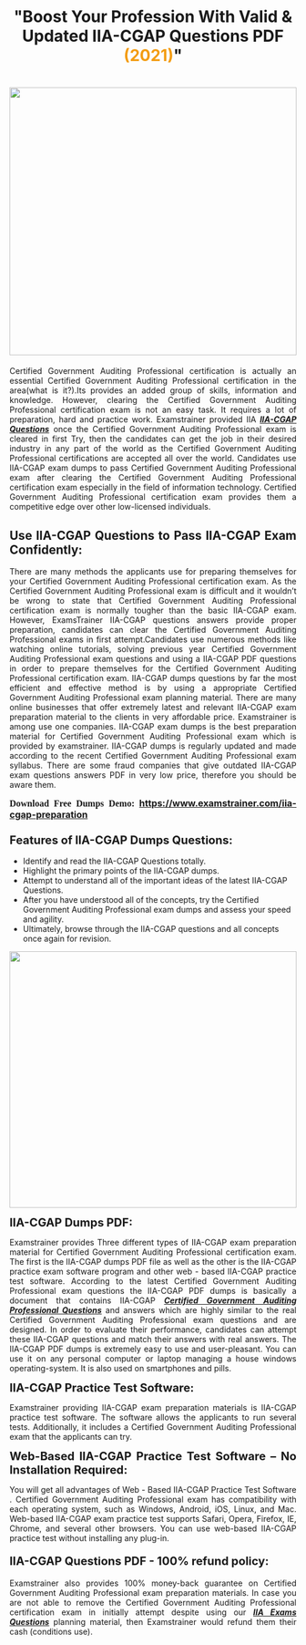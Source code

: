 <h1 style="text-align: center;"><strong>"Boost Your Profession With Valid & Updated IIA-CGAP Questions PDF <span style="color:#f39c12;">(</span><font color="#f39c12">2021)</font>"</strong></h1>

<h1><strong><a href="https://www.examstrainer.com/iia-cgap-preparation"><img alt="" src="https://lh3.googleusercontent.com/pw/ACtC-3f8c-slHvsLmpoocRcSJ18CXwyuRuDgfxOBXx4IdSHEzjzfh_xOgpUBjgAAY02t4nrCZtN09VK0W3n2neEBZCEPjO0q0DqiUEWHT2FAznA-KvTY27ZQYN7h16PdyGeKKF-LX8DxtBlN22QRufsFJCN3=w1366-h541-no?authuser=0" style="width: 100%; height: 470px;" /></a></strong></h1>

<p style="text-align: justify;">Certified Government Auditing Professional certification is actually an essential Certified Government Auditing Professional certification in the area(what is it?).Its provides an added group of skills, information and knowledge. However, clearing the Certified Government Auditing Professional certification exam is not an easy task. It requires a lot of preparation, hard and practice work. Examstrainer provided IIA <em><a href="https://www.examstrainer.com/iia-cgap-preparation"><strong>IIA-CGAP Questions</strong></a></em> once the Certified Government Auditing Professional exam is cleared in first Try, then the candidates can get the job in their desired industry in any part of the world as the Certified Government Auditing Professional certifications are accepted all over the world. Candidates use IIA-CGAP exam dumps to pass Certified Government Auditing Professional exam after clearing the Certified Government Auditing Professional certification exam especially in the field of information technology. Certified Government Auditing Professional certification exam provides them a competitive edge over other low-licensed individuals.</p>

<h2 style="text-align: justify;"><strong>Use IIA-CGAP Questions to Pass IIA-CGAP Exam Confidently:</strong></h2>

<p style="text-align: justify;">There are many methods the applicants use for preparing themselves for your Certified Government Auditing Professional certification exam. As the Certified Government Auditing Professional exam is difficult and it wouldn’t be wrong to state that Certified Government Auditing Professional certification exam is normally tougher than the basic IIA-CGAP exam. However, ExamsTrainer IIA-CGAP questions answers provide proper preparation, candidates can clear the Certified Government Auditing Professional exams in first attempt.Candidates use numerous methods like watching online tutorials, solving previous year Certified Government Auditing Professional exam questions and using a IIA-CGAP PDF questions in order to prepare themselves for the Certified Government Auditing Professional certification exam. IIA-CGAP dumps questions by far the most efficient and effective method is by using a appropriate Certified Government Auditing Professional exam planning material. There are many online businesses that offer extremely latest and relevant IIA-CGAP exam preparation material to the clients in very affordable price. Examstrainer is among use one companies. IIA-CGAP exam dumps is the best preparation material for Certified Government Auditing Professional exam which is provided by examstrainer. IIA-CGAP dumps is regularly updated and made according to the recent Certified Government Auditing Professional exam syllabus. There are some fraud companies that give outdated IIA-CGAP exam questions answers PDF in very low price, therefore you should be aware them.</p>

<p style="text-align: justify;"><span style="font-family:Georgia,serif;"><strong><span style="font-size:16px;">Download Free Dumps Demo:</span></strong></span> <span style="font-size:16px;"><strong><a href="https://www.examstrainer.com/iia-cgap-preparation">https://www.examstrainer.com/iia-cgap-preparation</a></strong></span></p>

<h3 style="text-align: justify;"><strong><span style="font-size:20px;">Features of IIA-CGAP Dumps Questions:</span></strong></h3>

<ul>
	<li>Identify and read the IIA-CGAP Questions totally.</li>
	<li>Highlight the primary points of the IIA-CGAP dumps.</li>
	<li>Attempt to understand all of the important ideas of the latest IIA-CGAP Questions.</li>
	<li>After you have understood all of the concepts, try the Certified Government Auditing Professional exam dumps and assess your speed and agility.</li>
	<li>Ultimately, browse through the IIA-CGAP questions and all concepts once again for revision.</li>
</ul>

<p><a href="https://www.examstrainer.com/cgap-iia-exam-questions"><img alt="" src="https://lh3.googleusercontent.com/pw/ACtC-3d_xTg0HpoP12oxsWWcg_1SUjqBFEuEO7WDQ368VPTl6ExuzazrYkK5jHsoYFCF8AGV0s9oMu3HExQh1rFBPlN69O0KP2LWrbcXqCrkT8zA2rOTvQ1BAvJxLBhtyb-j0euWtd77LC_5ATe7WmfpKzJX=w1367-h374-no?authuser=0" style="width: 100%; height: 450px;" /></a></p>

<p><strong><span style="font-size:20px;">IIA-CGAP Dumps PDF:</span></strong></p>

<p style="text-align: justify;">Examstrainer provides Three different types of IIA-CGAP exam preparation material for Certified Government Auditing Professional certification exam. The first is the IIA-CGAP dumps PDF file as well as the other is the IIA-CGAP practice exam software program and other web - based IIA-CGAP practice test software. According to the latest Certified Government Auditing Professional exam questions the IIA-CGAP PDF dumps is basically a document that contains IIA-CGAP <em><a href="https://www.examstrainer.com/cgap-iia-exam-questions"><strong>Certified Government Auditing Professional Questions</strong></a></em> and answers which are highly similar to the real Certified Government Auditing Professional exam questions and are designed. In order to evaluate their performance, candidates can attempt these IIA-CGAP questions and match their answers with real answers. The IIA-CGAP PDF dumps is extremely easy to use and user-pleasant. You can use it on any personal computer or laptop managing a house windows operating-system. It is also used on smartphones and pills.</p>

<p style="text-align: justify;"><strong><span style="font-size:20px;">IIA-CGAP Practice Test Software:</span></strong></p>

<p style="text-align: justify;">Examstrainer providing IIA-CGAP exam preparation materials is IIA-CGAP practice test software. The software allows the applicants to run several tests. Additionally, it includes a Certified Government Auditing Professional exam that the applicants can try.</p>

<p style="text-align: justify;"><strong><span style="font-size:20px;">Web-Based IIA-CGAP Practice Test Software – No Installation Required:</span></strong></p>

<p style="text-align: justify;">You will get all advantages of Web - Based IIA-CGAP Practice Test Software . Certified Government Auditing Professional exam has compatibility with each operating system, such as Windows, Android, iOS, Linux, and Mac. Web-based IIA-CGAP exam practice test supports Safari, Opera, Firefox, IE, Chrome, and several other browsers. You can use web-based IIA-CGAP practice test without installing any plug-in.</p>

<h4 style="text-align: justify;"><strong><span style="font-size:20px;">IIA-CGAP Questions PDF - 100% refund policy:</span></strong></h4>

<p style="text-align: justify;">Examstrainer also provides 100% money-back guarantee on Certified Government Auditing Professional exam preparation materials. In case you are not able to remove the Certified Government Auditing Professional certification exam in initially attempt despite using our <em><a href="https://www.examstrainer.com/iia-exams"><strong>IIA Exams Questions</strong></a></em> planning material, then Examstrainer would refund them their cash (conditions use).</p>

